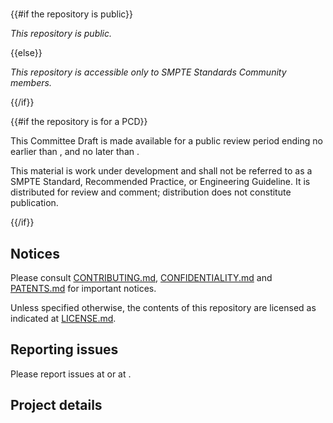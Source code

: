 # <Document or project title>

{{#if the repository is public}}

_This repository is public._

{{else}}

_This repository is accessible only to SMPTE Standards Community members._

{{/if}}

{{#if the repository is for a PCD}}

This Committee Draft is made available for a public review period ending no
earlier than <enter date>, and no later than <enter date>.

This material is work under development and shall not be referred to as a SMPTE
Standard, Recommended Practice, or Engineering Guideline. It is distributed for
review and comment; distribution does not constitute publication.

{{/if}}

## Notices

Please consult [CONTRIBUTING.md](./CONTRIBUTING.md),
[CONFIDENTIALITY.md](./CONFIDENTIALITY.md) and [PATENTS.md](./PATENTS.md) for
important notices.

Unless specified otherwise, the contents of this repository are licensed as
indicated at [LICENSE.md](./LICENSE.md).

## Reporting issues

Please report issues at <link to GitHub issue tracker> or at <TC chair email
address>.

## Project details

<description from AG-06>

<and other useful information>

